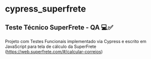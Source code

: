 ﻿# cypress_superfrete

**Teste Técnico SuperFrete - QA** 💻✅
----------------------------------

Projeto com Testes Funcionais implementado via Cypress e escrito em JavaScript para tela de cálculo da SuperFrete (https://web.superfrete.com/#/calcular-correios)
